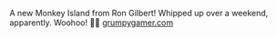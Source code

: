---
---

A new Monkey Island from Ron Gilbert! Whipped up over a weekend, apparently. Woohoo! 🏴‍☠️ [grumpygamer.com](https://grumpygamer.com/return_to_monkey_island)
